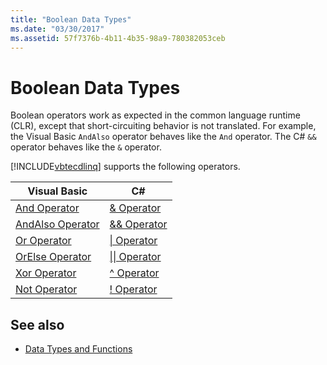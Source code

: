 ```yaml
---
title: "Boolean Data Types"
ms.date: "03/30/2017"
ms.assetid: 57f7376b-4b11-4b35-98a9-780382053ceb
---
```

# Boolean Data Types
Boolean operators work as expected in the common language runtime (CLR), except that short-circuiting behavior is not translated. For example, the Visual Basic `AndAlso` operator behaves like the `And` operator. The C# `&&` operator behaves like the `&` operator.  
  
 [!INCLUDE[vbtecdlinq](../../../../../../includes/vbtecdlinq-md.md)] supports the following operators.  
  
|Visual Basic|C#|  
|------------------|---------|  
|[And Operator](../../../../../visual-basic/language-reference/operators/and-operator.md)|[& Operator](../../../../../csharp/language-reference/operators/boolean-logical-operators.md#logical-and-operator-)|  
|[AndAlso Operator](../../../../../visual-basic/language-reference/operators/andalso-operator.md)|[&& Operator](../../../../../csharp/language-reference/operators/boolean-logical-operators.md#conditional-logical-and-operator-)|  
|[Or Operator](../../../../../visual-basic/language-reference/operators/or-operator.md)|[&#124; Operator](../../../../../csharp/language-reference/operators/boolean-logical-operators.md#logical-or-operator-)|  
|[OrElse Operator](../../../../../visual-basic/language-reference/operators/orelse-operator.md)|[&#124;&#124; Operator](../../../../../csharp/language-reference/operators/boolean-logical-operators.md#conditional-logical-or-operator-)|  
|[Xor Operator](../../../../../visual-basic/language-reference/operators/xor-operator.md)|[^ Operator](../../../../../csharp/language-reference/operators/boolean-logical-operators.md#logical-exclusive-or-operator-)|  
|[Not Operator](../../../../../visual-basic/language-reference/operators/not-operator.md)|[\! Operator](../../../../../csharp/language-reference/operators/boolean-logical-operators.md#logical-negation-operator-)|  
  
## See also

- [Data Types and Functions](data-types-and-functions.md)
